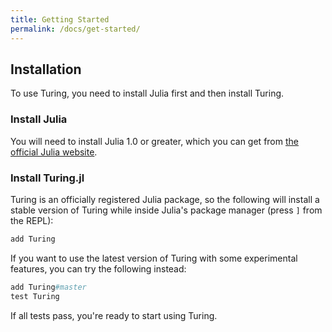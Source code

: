 ```yaml
---
title: Getting Started
permalink: /docs/get-started/
---
```


## Installation

To use Turing, you need to install Julia first and then install Turing.

### Install Julia

You will need to install Julia 1.0 or greater, which you can get from [the official Julia website](http://julialang.org/downloads/).

### Install Turing.jl

Turing is an officially registered Julia package, so the following will install a stable version of Turing while inside Julia's package manager (press `]` from the REPL):

```julia
add Turing
```

If you want to use the latest version of Turing with some experimental features, you can try the following instead:

```julia
add Turing#master
test Turing
```

If all tests pass, you're ready to start using Turing.
